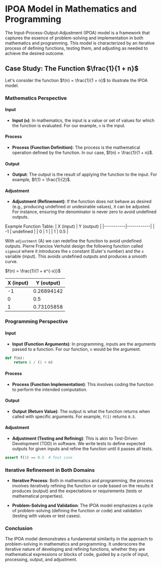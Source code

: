 # IPOA Model in Mathematics and Programming

The Input-Process-Output-Adjustment (IPOA) model is a framework that captures the essence of problem-solving and implementation in both mathematics and programming. This model is characterized by an iterative process of defining functions, testing them, and adjusting as needed to achieve the desired outcome.

## Case Study: The Function $\frac{1}{1 + n}$

Let's consider the function $f(n) = \frac{1}{1 + n}$ to illustrate the IPOA model.

### Mathematics Perspective

#### Input
- **Input (`n`)**: In mathematics, the input is a value or set of values for which the function is evaluated. For our example, `n` is the input.

#### Process
- **Process (Function Definition)**: The process is the mathematical operation defined by the function. In our case, $f(n) = \frac{1}{1 + n}$.

#### Output
- **Output**: The output is the result of applying the function to the input. For example, $f(1) = \frac{1}{2}$.

#### Adjustment
- **Adjustment (Refinement)**: If the function does not behave as desired (e.g., producing undefined or undesirable values), it can be adjusted. For instance, ensuring the denominator is never zero to avoid undefined outputs.

Example Function Table:
| X (input) | Y (output) |
|-----------|------------|
| -1        | undefined  |
| 0         | 1          |
| 1         | 0.5        |

With `adjustment` (A) we can redefine the function to avoid undefined outputs. Pierre Francios Verhulst design the following function called `sigmoid` where it introduces the `e` constant (Euler's number) and the `x` variable (input). This avoids undefined outputs and produces a smooth curve.

$f(n) = \frac{1}{1 + e^{-x}}$

| X (input) | Y (output) |
|-----------|------------|
| -1        | 0.26894142 |
| 0         | 0.5        |
| 1         | 0.73105858 |


### Programming Perspective

#### Input
- **Input (Function Arguments)**: In programming, inputs are the arguments passed to a function. For our function, `n` would be the argument.

```python
def f(n):
    return 1 / (1 + n)
```

#### Process
- **Process (Function Implementation)**: This involves coding the function to perform the intended computation.

#### Output
- **Output (Return Value)**: The output is what the function returns when called with specific arguments. For example, `f(1)` returns `0.5`.

#### Adjustment
- **Adjustment (Testing and Refining)**: This is akin to Test-Driven Development (TDD) in software. We write tests to define expected outputs for given inputs and refine the function until it passes all tests.

```python
assert f(1) == 0.5  # Test case
```

### Iterative Refinement in Both Domains

- **Iterative Process**: Both in mathematics and programming, the process involves iteratively refining the function or code based on the results it produces (output) and the expectations or requirements (tests or mathematical properties).

- **Problem-Solving and Validation**: The IPOA model emphasizes a cycle of problem-solving (defining the function or code) and validation (testing with values or test cases).

### Conclusion

The IPOA model demonstrates a fundamental similarity in the approach to problem-solving in mathematics and programming. It underscores the iterative nature of developing and refining functions, whether they are mathematical expressions or blocks of code, guided by a cycle of input, processing, output, and adjustment.